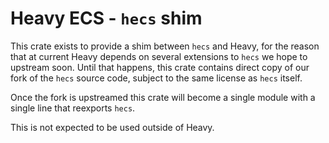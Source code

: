 # Heavy ECS - `hecs` shim

This crate exists to provide a shim between `hecs` and Heavy, for the reason that at current Heavy
depends on several extensions to `hecs` we hope to upstream soon. Until that happens, this crate
contains direct copy of our fork of the `hecs` source code, subject to the same license as `hecs`
itself.

Once the fork is upstreamed this crate will become a single module with a single line that reexports
`hecs`.

This is not expected to be used outside of Heavy.

